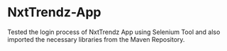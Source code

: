 # NxtTrendz-App
Tested the login process of NxtTrendz App using Selenium Tool and also imported the necessary libraries from the Maven Repository.
